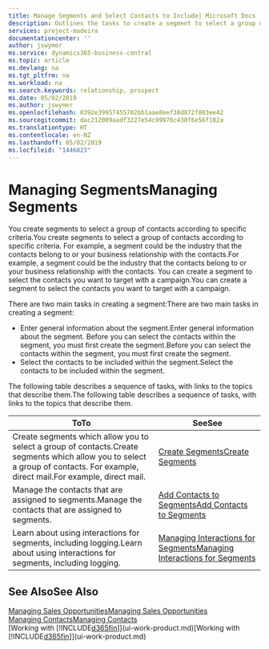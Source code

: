 ```yaml
---
title: Manage Segments and Select Contacts to Include| Microsoft Docs
description: Outlines the tasks to create a segment to select a group of contacts according to specific criteria, for example, contacts in a particular industry that you want to target.
services: project-madeira
documentationcenter: ''
author: jswymer
ms.service: dynamics365-business-central
ms.topic: article
ms.devlang: na
ms.tgt_pltfrm: na
ms.workload: na
ms.search.keywords: relationship, prospect
ms.date: 05/02/2019
ms.author: jswymer
ms.openlocfilehash: 0392e39957455702bb1aae8eef38d872f803ee42
ms.sourcegitcommit: dac212009aadf3227e54c99976c438f6e56f182a
ms.translationtype: HT
ms.contentlocale: en-NZ
ms.lasthandoff: 05/02/2019
ms.locfileid: "1446823"
---
```

# <a name="managing-segments"></a><span data-ttu-id="5323e-103">Managing Segments</span><span class="sxs-lookup"><span data-stu-id="5323e-103">Managing Segments</span></span>
<span data-ttu-id="5323e-104">You create segments to select a group of contacts according to specific criteria.</span><span class="sxs-lookup"><span data-stu-id="5323e-104">You create segments to select a group of contacts according to specific criteria.</span></span> <span data-ttu-id="5323e-105">For example, a segment could be the industry that the contacts belong to or your business relationship with the contacts.</span><span class="sxs-lookup"><span data-stu-id="5323e-105">For example, a segment could be the industry that the contacts belong to or your business relationship with the contacts.</span></span> <span data-ttu-id="5323e-106">You can create a segment to select the contacts you want to target with a campaign.</span><span class="sxs-lookup"><span data-stu-id="5323e-106">You can create a segment to select the contacts you want to target with a campaign.</span></span>

<span data-ttu-id="5323e-107">There are two main tasks in creating a segment:</span><span class="sxs-lookup"><span data-stu-id="5323e-107">There are two main tasks in creating a segment:</span></span>

* <span data-ttu-id="5323e-108">Enter general information about the segment.</span><span class="sxs-lookup"><span data-stu-id="5323e-108">Enter general information about the segment.</span></span> <span data-ttu-id="5323e-109">Before you can select the contacts within the segment, you must first create the segment.</span><span class="sxs-lookup"><span data-stu-id="5323e-109">Before you can select the contacts within the segment, you must first create the segment.</span></span>
* <span data-ttu-id="5323e-110">Select the contacts to be included within the segment.</span><span class="sxs-lookup"><span data-stu-id="5323e-110">Select the contacts to be included within the segment.</span></span>

<span data-ttu-id="5323e-111">The following table describes a sequence of tasks, with links to the topics that describe them.</span><span class="sxs-lookup"><span data-stu-id="5323e-111">The following table describes a sequence of tasks, with links to the topics that describe them.</span></span>

| <span data-ttu-id="5323e-112">To</span><span class="sxs-lookup"><span data-stu-id="5323e-112">To</span></span> | <span data-ttu-id="5323e-113">See</span><span class="sxs-lookup"><span data-stu-id="5323e-113">See</span></span> |
| --- | --- |
| <span data-ttu-id="5323e-114">Create segments which allow you to select a group of contacts.</span><span class="sxs-lookup"><span data-stu-id="5323e-114">Create segments which allow you to select a group of contacts.</span></span> <span data-ttu-id="5323e-115">For example, direct mail.</span><span class="sxs-lookup"><span data-stu-id="5323e-115">For example, direct mail.</span></span> |[<span data-ttu-id="5323e-116">Create Segments</span><span class="sxs-lookup"><span data-stu-id="5323e-116">Create Segments</span></span>](marketing-how-create-segment.md) |
| <span data-ttu-id="5323e-117">Manage the contacts that are assigned to segments.</span><span class="sxs-lookup"><span data-stu-id="5323e-117">Manage the contacts that are assigned to segments.</span></span> |[<span data-ttu-id="5323e-118">Add Contacts to Segments</span><span class="sxs-lookup"><span data-stu-id="5323e-118">Add Contacts to Segments</span></span>](marketing-add-contact-segment.md) |
| <span data-ttu-id="5323e-119">Learn about using interactions for segments, including logging.</span><span class="sxs-lookup"><span data-stu-id="5323e-119">Learn about using interactions for segments, including logging.</span></span> |[<span data-ttu-id="5323e-120">Managing Interactions for Segments</span><span class="sxs-lookup"><span data-stu-id="5323e-120">Managing Interactions for Segments</span></span>](marketing-interaction-segments.md) |

## <a name="see-also"></a><span data-ttu-id="5323e-121">See Also</span><span class="sxs-lookup"><span data-stu-id="5323e-121">See Also</span></span>
[<span data-ttu-id="5323e-122">Managing Sales Opportunities</span><span class="sxs-lookup"><span data-stu-id="5323e-122">Managing Sales Opportunities</span></span>](marketing-manage-sales-opportunities.md)  
[<span data-ttu-id="5323e-123">Managing Contacts</span><span class="sxs-lookup"><span data-stu-id="5323e-123">Managing Contacts</span></span>](marketing-contacts.md)  
<span data-ttu-id="5323e-124">[Working with [!INCLUDE[d365fin](includes/d365fin_md.md)]](ui-work-product.md)</span><span class="sxs-lookup"><span data-stu-id="5323e-124">[Working with [!INCLUDE[d365fin](includes/d365fin_md.md)]](ui-work-product.md)</span></span>
